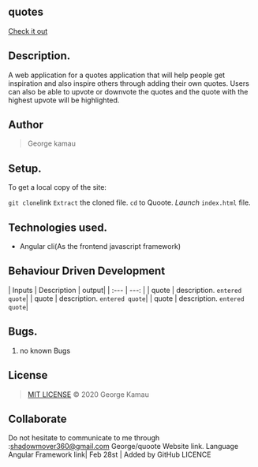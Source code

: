  ## quotes
[Check it out]( )
## Description.
A web application for a quotes application that will help people get inspiration and also inspire others through adding their own quotes. Users can also be able to upvote or downvote the quotes and the quote with the highest upvote will be highlighted.
## Author
>George kamau
## Setup.
To get a local copy of the site:

`git clone`link
`Extract` the cloned file.
`cd` to Quoote.
*Launch* `index.html` file.

## Technologies used.

* Angular cli(As the frontend javascript framework)

## Behaviour Driven Development

| Inputs |  Description | output|
| :---         |          ---: |
| quote  | description. `entered quote`|
| quote    | description. `entered quote`|
| quote       | description. `entered quote`|

## Bugs.

1. no known Bugs 
## License

>[MIT LICENSE](!link ) &copy; 2020 George Kamau

## Collaborate

 Do not hesitate to communicate to me through :shadowmover360@gmail.com
George/quoote
Website
link.
Language
Angular Framework
link| Feb 28st | Added by GitHub
LICENCE